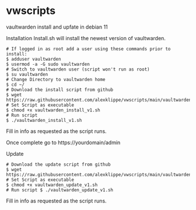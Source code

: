 # vwscripts
vaultwarden install and upfate in debian 11


Installation
Install.sh will install the newest version of vaultwarden.
```
# If logged in as root add a user using these commands prior to install: 
$ adduser vaultwarden
$ usermod -a -G sudo vaultwarden
# Switch to vaultwarden user (script won't run as root) 
$ su vaultwarden
# Change Directory to vaultwarden home 
$ cd ~/
# Download the install script from github 
$ wget https://raw.githubusercontent.com/alexklippe/vwscripts/main/vaultwarden_install_v1.sh
# Set Script as executable 
$ chmod +x vaultwarden_install_v1.sh
# Run script 
$ ./vaultwarden_install_v1.sh
```
Fill in info as requested as the script runs.

Once complete go to https://yourdomain/admin

Update
```
# Download the update script from github 
$ wget https://raw.githubusercontent.com/alexklippe/vwscripts/main/vaultwarden_update_v1.sh
# Set Script as executable 
$ chmod +x vaultwarden_update_v1.sh
# Run script $ ./vaultwarden_update_v1.sh
```
Fill in info as requested as the script runs.
